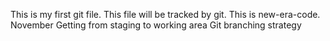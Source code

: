 This is my first git file.
This file will be tracked by git.
This is new-era-code.
November
Getting from staging to working area
Git branching strategy
